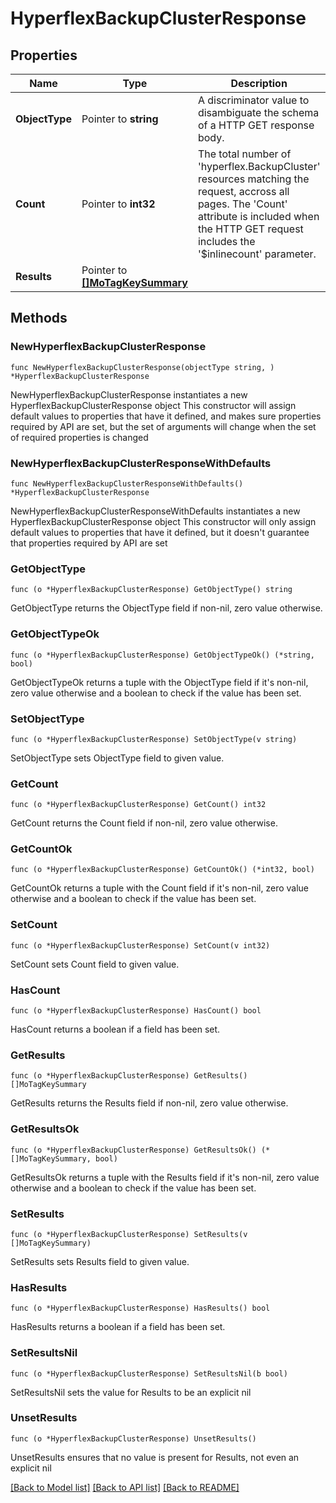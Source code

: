 # HyperflexBackupClusterResponse

## Properties

Name | Type | Description | Notes
------------ | ------------- | ------------- | -------------
**ObjectType** | Pointer to **string** | A discriminator value to disambiguate the schema of a HTTP GET response body. | 
**Count** | Pointer to **int32** | The total number of &#39;hyperflex.BackupCluster&#39; resources matching the request, accross all pages. The &#39;Count&#39; attribute is included when the HTTP GET request includes the &#39;$inlinecount&#39; parameter. | [optional] 
**Results** | Pointer to [**[]MoTagKeySummary**](mo.TagKeySummary.md) |  | [optional] 

## Methods

### NewHyperflexBackupClusterResponse

`func NewHyperflexBackupClusterResponse(objectType string, ) *HyperflexBackupClusterResponse`

NewHyperflexBackupClusterResponse instantiates a new HyperflexBackupClusterResponse object
This constructor will assign default values to properties that have it defined,
and makes sure properties required by API are set, but the set of arguments
will change when the set of required properties is changed

### NewHyperflexBackupClusterResponseWithDefaults

`func NewHyperflexBackupClusterResponseWithDefaults() *HyperflexBackupClusterResponse`

NewHyperflexBackupClusterResponseWithDefaults instantiates a new HyperflexBackupClusterResponse object
This constructor will only assign default values to properties that have it defined,
but it doesn't guarantee that properties required by API are set

### GetObjectType

`func (o *HyperflexBackupClusterResponse) GetObjectType() string`

GetObjectType returns the ObjectType field if non-nil, zero value otherwise.

### GetObjectTypeOk

`func (o *HyperflexBackupClusterResponse) GetObjectTypeOk() (*string, bool)`

GetObjectTypeOk returns a tuple with the ObjectType field if it's non-nil, zero value otherwise
and a boolean to check if the value has been set.

### SetObjectType

`func (o *HyperflexBackupClusterResponse) SetObjectType(v string)`

SetObjectType sets ObjectType field to given value.


### GetCount

`func (o *HyperflexBackupClusterResponse) GetCount() int32`

GetCount returns the Count field if non-nil, zero value otherwise.

### GetCountOk

`func (o *HyperflexBackupClusterResponse) GetCountOk() (*int32, bool)`

GetCountOk returns a tuple with the Count field if it's non-nil, zero value otherwise
and a boolean to check if the value has been set.

### SetCount

`func (o *HyperflexBackupClusterResponse) SetCount(v int32)`

SetCount sets Count field to given value.

### HasCount

`func (o *HyperflexBackupClusterResponse) HasCount() bool`

HasCount returns a boolean if a field has been set.

### GetResults

`func (o *HyperflexBackupClusterResponse) GetResults() []MoTagKeySummary`

GetResults returns the Results field if non-nil, zero value otherwise.

### GetResultsOk

`func (o *HyperflexBackupClusterResponse) GetResultsOk() (*[]MoTagKeySummary, bool)`

GetResultsOk returns a tuple with the Results field if it's non-nil, zero value otherwise
and a boolean to check if the value has been set.

### SetResults

`func (o *HyperflexBackupClusterResponse) SetResults(v []MoTagKeySummary)`

SetResults sets Results field to given value.

### HasResults

`func (o *HyperflexBackupClusterResponse) HasResults() bool`

HasResults returns a boolean if a field has been set.

### SetResultsNil

`func (o *HyperflexBackupClusterResponse) SetResultsNil(b bool)`

 SetResultsNil sets the value for Results to be an explicit nil

### UnsetResults
`func (o *HyperflexBackupClusterResponse) UnsetResults()`

UnsetResults ensures that no value is present for Results, not even an explicit nil

[[Back to Model list]](../README.md#documentation-for-models) [[Back to API list]](../README.md#documentation-for-api-endpoints) [[Back to README]](../README.md)


